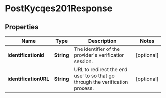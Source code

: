 

# PostKycqes201Response


## Properties

| Name | Type | Description | Notes |
|------------ | ------------- | ------------- | -------------|
|**identificationId** | **String** | The identifier of the provider&#39;s verification session. |  [optional] |
|**identificationURL** | **String** | URL to redirect the end user to so that go through the verification process. |  [optional] |



